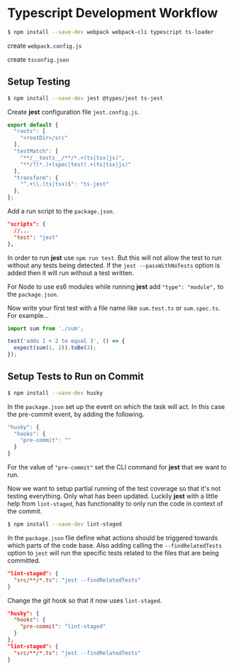 # Typescript Development Workflow

```bash
$ npm install --save-dev webpack webpack-cli typescript ts-loader
```

create `webpack.config.js`

create `tsconfig.json`

## Setup Testing

```bash
$ npm install --save-dev jest @types/jest ts-jest
```

Create **jest** configuration file `jest.config.js`.

```js
export default {
  "roots": [
    "<rootDir>/src"
  ],
  "testMatch": [
    "**/__tests__/**/*.+(ts|tsx|js)",
    "**/?(*.)+(spec|test).+(ts|tsx|js)"
  ],
  "transform": {
    "^.+\\.(ts|tsx)$": "ts-jest"
  },
};
```

Add a run script to the `package.json`.

```json
"scripts": {
  //...
  "test": "jest"
},
```

In order to run **jest** use `npm run test`. But this will not allow the test to run without any tests being detected. If the `jest --passWithNoTests` option is added then it will run without a test written.

For Node to use es6 modules while running **jest** add `"type": "module",` to the `package.json`.

Now write your first test with a file name like `sum.test.ts` or `sum.spec.ts`. For example...

```js
import sum from './sum';

test('adds 1 + 2 to equal 3', () => {
  expect(sum(1, 2)).toBe(3);
});
```

## Setup Tests to Run on Commit

```bash
$ npm install --save-dev husky
```

In the `package.json` set up the event on which the task will act. In this case the pre-commit event, by adding the following.

```js
"husky": {
  "hooks": {
    "pre-commit": ""
  }
}
```

For the value of `"pre-commit"` set the CLI command for **jest** that we want to run.

Now we want to setup partial running of the test coverage so that it's not testing everything. Only what has been updated. Luckily **jest** with a little help from `lint-staged`, has functionality to only run the code in context of the commit.

```bash
$ npm install --save-dev lint-staged
```

In the `package.json` file define what actions should be triggered towards which parts of the code base. Also adding calling the `--findRelatedTests` option to `jest` will run the specific tests related to the files that are being committed.

```json
"lint-staged": {
  "src/**/*.ts": "jest --findRelatedTests"
}
```

Change the git hook so that it now uses `lint-staged`.

```json
"husky": {
  "hooks": {
    "pre-commit": "lint-staged"
  }
},
"lint-staged": {
  "src/**/*.ts": "jest --findRelatedTests"
}
```
